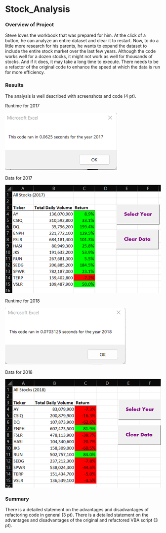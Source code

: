 # Stock_Analysis

### Overview of Project
   Steve loves the workbook that was prepared for him. At the click of a button, he can analyze an entire dataset and clear it to restart. Now, to do a little more          research for his parents, he wants to expand the dataset to include the entire stock market over the last few years. Although the code works well for a dozen stocks,    it might not work as well for thousands of stocks. And if it does, it may take a long time to execute.  There needs to be a refactor of the original code to enhance      the speed at which the data is run for more efficiency.

### Results

  The analysis is well described with screenshots and code (4 pt).

Runtime for 2017

   ![2017%20Macro%20Runtime_GJ.png](Resources/2017%20Macro%20Runtime_GJ.png)

Data for 2017

   ![2017%20Data%20_GJ.png](Resources/2017%20Data%20_GJ.png)

Runtime for 2018

   ![2018%20Macro%20Runtime_GJ.png](Resources/2018%20Macro%20Runtime_GJ.png)

Data for 2018

   ![2018%20Data%20_GJ.png](Resources/2018%20Data%20_GJ.png)

### Summary

  There is a detailed statement on the advantages and disadvantages of refactoring code in general (3 pt).
  There is a detailed statement on the advantages and disadvantages of the original and refactored VBA script (3 pt).
